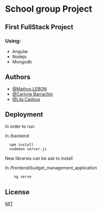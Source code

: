 # School group Project

## First FullStack Project 

###  Using:
- Angular
- Nodejs
- Mongodb



## Authors

- [@Mathys LEBON](https://github.com/SytHamMer)
- [@Carlyne Barrachin](https://github.com/carlyyne)
- [@Lila Cadoux](https://github.com/lilcdx)



## Deployment

In order to run:

In /backend
```bash
  npm install
  nodemon server.js
```
New libraries can be ask to install

In /frontend/budget_management_application
```bash
    ng serve
```

## License

[MIT](https://choosealicense.com/licenses/mit/)

